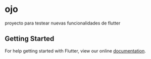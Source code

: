 # ojo

proyecto para testear nuevas funcionalidades de flutter

## Getting Started

For help getting started with Flutter, view our online
[documentation](https://flutter.io/).
